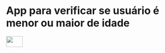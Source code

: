 <h1>App para verificar se usuário é menor ou maior de idade</h1>

<img src="https://github.com/AnGabSS/PrimeiroAppAndroid/assets/129183227/39ae2517-9bc3-4ed9-9341-83eb6fa8f46f" style='width: 30%; height: 30;'></img>

